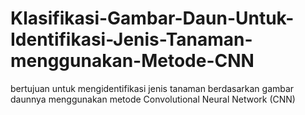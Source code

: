 # Klasifikasi-Gambar-Daun-Untuk-Identifikasi-Jenis-Tanaman-menggunakan-Metode-CNN
 bertujuan untuk mengidentifikasi jenis tanaman berdasarkan gambar daunnya menggunakan metode Convolutional Neural Network (CNN)

